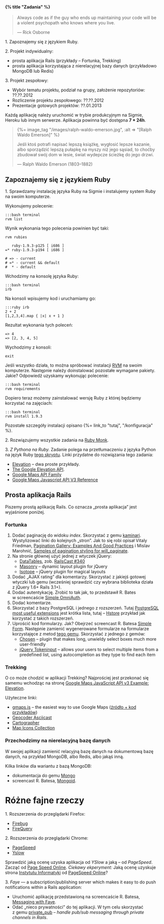 #### {% title "Zadania" %}

<blockquote>
<p>
  Always code as if the guy who ends up maintaining your code will be
  a violent psychopath who knows where you live.
</p>
<p class="author">— Rick Osborne</p>
</blockquote>

1\. Zapoznajemy się z językiem Ruby.

2\. Projekt indywidualny:

* prosta aplikacja Rails (przykłady – Fortunka, Trekking)
* prosta aplikacja korzystająca z nierelacyjnej bazy danych (przykładowo MongoDB lub Redis)

3\. Projekt zespołowy:

* Wybór tematu projektu, podział na grupy, założenie repozytoriów: ??.??.2012
* Rozliczenie projektu zespołowego: ??.??.2012
* Prezentacje gotowych projektów: ??.01.2013

Każdą aplikację należy uruchomić w trybie produkcyjnym
na Sigmie, Heroku lub innym serwerze.
Aplikacja powinna być dostępna **7 \* 24h**.

<blockquote>
{%= image_tag "/images/ralph-waldo-emerson.jpg", :alt => "[Ralph Waldo Emerson]" %}
<p>
  Jeśli ktoś potrafi napisać lepszą książkę, wygłosić lepsze kazanie,
  albo sporządzić lepszą pułapkę na myszy niż jego sąsiad, to choćby
  zbudował swój dom w lesie, świat wydepcze ścieżkę do jego drzwi.
</p>
<p class="author">— Ralph Waldo Emerson (1803–1882)</p>
</blockquote>


## Zapoznajemy się z językiem Ruby

1\. Sprawdzamy instalację języka Ruby na Sigmie i instalujemy
system Ruby na swoim komputerze.

Wykonujemy polecenie:

    :::bash terminal
    rvm list

Wynik wykonania tego polecenia powinien być taki:

    rvm rubies

       ruby-1.9.3-p125 [ i686 ]
    =* ruby-1.9.3-p194 [ i686 ]

    # => - current
    # =* - current && default
    #  * - default

Wchodzimy na konsolę języka Ruby:

    :::bash terminal
    irb

Na konsoli wpisujemy kod i uruchamiamy go:

    :::ruby irb
    2 + 2
    [1,2,3,4].map { |x| x + 1 }

Rezultat wykonania tych poleceń:

    => 4
    => [2, 3, 4, 5]

Wychodzimy z konsoli:

    exit

Jeśli wszystko działa, to można spróbować instalacji
[RVM](http://beginrescueend.com/) na swoim komputerze.
Następnie należy doinstalować pozostałe wymagane pakiety.
Jakie? Odpowiedź uzyskamy wykonując polecenie:

    :::bash terminal
    rvm requirements

Dopiero teraz możemy zainstalować wersję Ruby
z której będziemy korzystać na zajęciach:

    :::bash terminal
    rvm install 1.9.3

Pozostałe szczegóły instalacji opisano {%= link_to "tutaj", "/konfiguracja" %}.

2\. Rozwiązujemy wszystkie zadania na [Ruby Monk](http://rubymonk.com/).

3\. *Z Pythona na Ruby.*
Zadanie polega na przetłumaczeniu z języka Python na język Ruby
[tego skryptu](http://code.google.com/intl/pl-PL/apis/maps/documentation/elevation/#CreatingElevationCharts).
Linki przydatne do rozwiązania tego zadania:

* [Elevation](http://code.google.com/intl/pl-PL/apis/maps/documentation/javascript/services.html#Elevation) –
  dwa proste przykłady.
* [The Google Elevation API](http://code.google.com/intl/pl-PL/apis/maps/documentation/elevation/).
* [Google Maps API Family](http://code.google.com/intl/pl-PL/apis/maps/)
* [Google Maps Javascript API V3 Reference](http://code.google.com/intl/pl-PL/apis/maps/documentation/javascript/reference.html)


## Prosta aplikacja Rails

Piszemy prostą aplikację Rails. Co oznacza „prosta aplikacja”
jest wyjaśnione poniżej.


### Fortunka

1. Dodać paginację do widoku *index*.
Skorzystać z gemu [kaminari](https://github.com/amatsuda/kaminari).
Wystylizować linki do kolejnych „stron”.
Jak to się robi opisał Vitaly Friedman,
[Pagination Gallery: Examples And Good Practices](http://www.smashingmagazine.com/2007/11/16/pagination-gallery-examples-and-good-practices/) i Mislav Marohnić,
[Samples of pagination styling for will_paginate](http://mislav.uniqpath.com/will_paginate/).
2. Na stronie głównej użyć jednej z wtyczek jQuery:
   - [DataTables](http://datatables.net/), zob. [RailsCast \#340](http://railscasts.com/episodes/340-datatables)
   - [Masonry](http://masonry.desandro.com/) – dynamic layout plugin for jQuery
   - [Isotope](http://isotope.metafizzy.co/) – jQuery plugin for magical layouts
3. Dodać „AJAX rating” dla komentarzy.
Skorzystać z jakiejś gotowej wtyczki lub gemu
(wcześniej sprawdzić czy wybrana biblioteka działa z jQuery 1.6+ Rails 3.1+).
4. Dodać autentykację. Zrobić to tak jak, to
przedstawił R. Bates w screencaście
[Simple OmniAuth](http://railscasts.com/episodes/241-simple-omniauth).
5. Dodać komentarze.
6. Skorzystać z bazy PostgreSQL i jednego z rozszerzeń.
Tutaj [PostgreSQL most useful extensions](http://blog.railsware.com/2012/04/23/postgresql-most-useful-extensions/)
jest krótka lista, tutaj –
[Hstore](http://railscasts.com/episodes/345-hstore) przykład jak korzystać z takich rozszerzeń.
7. Uprościć kod formularzy. Jak?
Obejrzeć screencast R. Batesa [Simple Form](http://railscasts.com/episodes/234-simple-form).
Następnie zamienić wygenerowane formularze na formularze korzystajęce
z metod [tego gemu](http://github.com/plataformatec/simple_form).
Skorzystać z jednego z gemów:
   * [Chosen](http://harvesthq.github.com/chosen/) – plugin that makes long,
   unwieldy select boxes much more user-friendly
   * [jQuery Tokeninput](http://loopj.com/jquery-tokeninput/) – allows
   your users to select multiple items from a predefined list, using
   autocompletion as they type to find each item


### Trekking

O co może chodzić w aplikacji Trekking? Najprościej jest przekonać się
samemu wchodząc na stronę
[Google Maps JavaScript API v3 Example: Elevation](http://www.geocodezip.com/v3_elevation-profile_distance.html).

Użyteczne linki:

* [gmaps.js](http://hpneo.github.com/gmaps/) – the easiest way to use Google Maps
  ([źródło + kod przykładów](https://github.com/HPNeo/gmaps))
* [Geocoder Asciicast](http://railscasts.com/episodes/273-geocoder?view=asciicast)
* [Cartographer](https://github.com/joshuamiller/cartographer)
* [Map Icons Collection](http://mapicons.nicolasmollet.com/)

### Przechodzimy na nierelacyjną bazę danych

W swojej aplikacji zamienić relacyjną bazę danych na dokumentową bazę
danych, na przykład MongoDB, albo Redis, albo jakąś inną.

Kilka linków dla wariantu z bazą MongoDB:

* dokumentacja do gemu [Mongo](http://api.mongodb.org/ruby/current/)
* screencast R. Batesa, [Mongoid](http://railscasts.com/episodes/238-mongoid).


# Różne fajne rzeczy

1\. Rozszerzenia do przeglądarki Firefox:

* [Firebug](http://getfirebug.com/)
* [FireQuery](https://addons.mozilla.org/en-US/firefox/addon/firequery/)

2\. Rozszerzenia do przeglądarki Chrome:

* [PageSpeed](http://code.google.com/intl/pl-PL/speed/page-speed/docs/using_chrome.html)
* [Yslow](http://developer.yahoo.com/yslow/)

Sprawdzić jaką ocenę uzyska aplikacja od *YSlow* a jaką – od *PageSpeed*.
Zacząć od [Page Speed Online](http://pagespeed.googlelabs.com/pagespeed/).
*Ciekawy ekperyment:*
Jaką ocenę uzyskuje strona [Instytutu Informatyki](http://inf.ug.edu.pl/)
od [PageSpeed Online](http://pagespeed.googlelabs.com/pagespeed/)?

3\. *Faye* — a subscription/publishing server which makes it easy to do
push notifications within a Rails application:

* Uruchomić aplikację przedstawioną na screencaście R. Batesa,
  [Messaging with Faye](http://railscasts.com/episodes/260-messaging-with-faye).
* Odać „nieco prywatności” do tej aplikacji.
  W tym celu skorzystać z gemu [private_pub](https://github.com/ryanb/private_pub) –
  *handle pub/sub messaging through private channels in Rails*.
